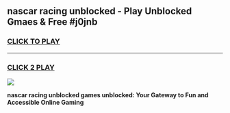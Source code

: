 
## nascar racing unblocked - Play Unblocked Gmaes & Free #j0jnb
<h3>
<a href="https://news.freeplayer.one?title=nascar_racing_unblocked&ref=24F">CLICK TO PLAY</a></h3>
<hr>

<h3>
<a href="https://news.freeplayer.one?title=nascar_racing_unblocked&ref=24F">CLICK 2 PLAY</a>
  
</h3>

<a href="https://news.freeplayer.one?title=nascar_racing_unblocked&ref=24F/"><img src="https://clearcache.store/games.png"></a>


**nascar racing unblocked games unblocked: Your Gateway to Fun and Accessible Online Gaming**
